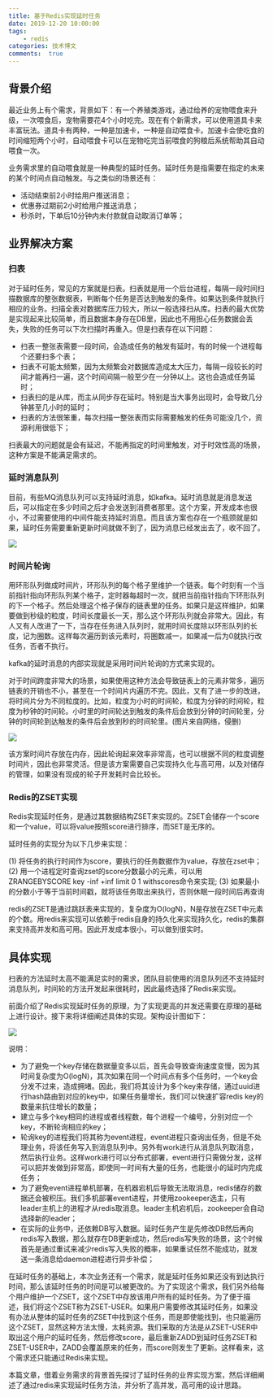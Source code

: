 ```yaml
---
title: 基于Redis实现延时任务
date: 2019-12-20 10:00:00
tags:
    - redis
categories: 技术博文
comments:  true
---
```


## 背景介绍

最近业务上有个需求，背景如下：有一个养殖类游戏，通过给养的宠物喂食来升级，一次喂食后，宠物需要花4个小时吃完。现在有个新需求，可以使用道具卡来丰富玩法。道具卡有两种，一种是加速卡，一种是自动喂食卡。加速卡会使吃食的时间缩短两个小时，自动喂食卡可以在宠物吃完当前喂食的狗粮后系统帮助其自动喂食一次。<!-- more -->

业务需求里的自动喂食就是一种典型的延时任务。延时任务是指需要在指定的未来的某个时间点自动触发。与之类似的场景还有：

- 活动结束前2小时给用户推送消息；
- 优惠券过期前2小时给用户推送消息；
- 秒杀时，下单后10分钟内未付款就自动取消订单等；

## 业界解决方案

### 扫表

对于延时任务，常见的方案就是扫表。扫表就是用一个后台进程，每隔一段时间扫描数据库的整张数据表，判断每个任务是否达到触发的条件。如果达到条件就执行相应的业务。扫描全表对数据库压力较大，所以一般选择扫从库。扫表的最大优势是实现起来比较简单，而且数据本身存在DB里，因此也不用担心任务数据会丢失，失败的任务可以下次扫描时再重入。但是扫表存在以下问题：

- 扫表一整张表需要一段时间，会造成任务的触发有延时，有的时候一个进程每个还要扫多个表；
- 扫表不可能太频繁，因为太频繁会对数据库造成太大压力，每隔一段较长的时间才能再扫一遍，这个时间间隔一般至少在一分钟以上。这也会造成任务延时；
- 扫表扫的是从库，而主从同步存在延时。特别是当大事务出现时，会导致几分钟甚至几小时的延时；
- 扫表的方法很笨重，每次扫描一整张表而实际需要触发的任务可能没几个，资源利用很低下；

扫表最大的问题就是会有延迟，不能再指定的时间里触发，对于时效性高的场景，这种方案是不能满足需求的。

### 延时消息队列

目前，有些MQ消息队列可以支持延时消息，如kafka。延时消息就是消息发送后，可以指定在多少时间之后才会发送到消费者那里。这个方案，开发成本也很小，不过需要使用的中间件能支持延时消息。而且该方案也存在一个瓶颈就是如果，延时任务需要重新更新时间就做不到了，因为消息已经发出去了，收不回了。

![](https://user-gold-cdn.xitu.io/2019/4/12/16a11dd045e4f8d2?w=943&h=124&f=png&s=8665)

### 时间片轮询

用环形队列做成时间片，环形队列的每个格子里维护一个链表。每个时刻有一个当前指针指向环形队列某个格子，定时器每超时一次，就把当前指针指向下环形队列的下一个格子。然后处理这个格子保存的链表里的任务。如果只是这样维护，如果要做到秒级的粒度，时间长度最长一天，那么这个环形队列就会非常大。因此，有人又有人改进了一下，当存在任务进入队列时，就用时间长度除以环形队列的长度，记为圈数。这样每次遍历到该元素时，将圈数减一，如果减一后为0就执行改任务，否者不执行。

kafka的延时消息的内部实现就是采用时间片轮询的方式来实现的。

对于时间跨度非常大的场景，如果使用这种方法会导致链表上的元素非常多，遍历链表的开销也不小，甚至在一个时间片内遍历不完。因此，又有了进一步的改进，将时间片分为不同粒度的。比如，粒度为小时的时间轮，粒度为分钟的时间轮，粒度为秒钟的时间轮。小时里的时间轮达到触发的条件后会放到分钟的时间轮里，分钟的时间轮到达触发的条件后会放到秒的时间轮里。(图片来自网络，侵删)

![](https://user-gold-cdn.xitu.io/2019/4/11/16a0cc96c31963f1?w=554&h=318&f=png&s=92966)

该方案时间片存放在内存，因此轮询起来效率非常高，也可以根据不同的粒度调整时间片，因此也非常灵活。但是该方案需要自己实现持久化与高可用，以及对储存的管理，如果没有现成的轮子开发耗时会比较长。

### Redis的ZSET实现

Redis实现延时任务，是通过其数据结构ZSET来实现的。ZSET会储存一个score和一个value，可以将value按照score进行排序，而SET是无序的。

延时任务的实现分为以下几步来实现：

(1) 将任务的执行时间作为score，要执行的任务数据作为value，存放在zset中；
(2) 用一个进程定时查询zset的score分数最小的元素，可以用ZRANGEBYSCORE key -inf +inf limit 0 1 withscores命令来实现;
(3) 如果最小的分数小于等于当前时间戳，就将该任务取出来执行，否则休眠一段时间后再查询

redis的ZSET是通过跳跃表来实现的，复杂度为O(logN)，N是存放在ZSET中元素的个数。用redis来实现可以依赖于redis自身的持久化来实现持久化，redis的集群来支持高并发和高可用。因此开发成本很小，可以做到很实时。

## 具体实现

扫表的方法延时太高不能满足实时的需求，团队目前使用的消息队列还不支持延时消息队列，时间轮的方法开发起来很耗时，因此最终选择了Redis来实现。

前面介绍了Redis实现延时任务的原理，为了实现更高的并发还需要在原理的基础上进行设计。接下来将详细阐述具体的实现。架构设计图如下：


![](https://user-gold-cdn.xitu.io/2019/4/12/16a11e7e3a513253?w=1704&h=522&f=png&s=98317)

说明：

- 为了避免一个key存储在数据量变多以后，首先会导致查询速度变慢，因为其时间复杂度为O(logN)，其次如果在同一个时间点有多个任务时，一个key会分发不过来，造成拥堵。因此，我们将其设计为多个key来存储，通过uuid进行hash路由到对应的key中，如果任务量增长，我们可以快速扩容redis key的数量来抗住增长的数量；
- 建立与多个key相同的进程或者线程数，每个进程一个编号，分别对应一个key，不断轮询相应的key；
- 轮询key的进程我们将其称为event进程，event进程只查询出任务，但是不处理业务，将该任务写入到消息队列中。另外有work进行从消息队列取消息，然后执行业务。这样work进行可以分布式部署，event进行只需做分发，这样可以把并发做到非常高，即使同一时间有大量的任务，也能很小的延时内完成任务；
- 为了避免event进程单机部署，在机器宕机后导致无法取消息，redis储存的数据还会被积压。我们多机部署event进程，并使用zookeeper选主，只有leader主机上的进程才从redis取消息。leader主机宕机后，zookeeper会自动选择新的leader；
- 在实际的业务中，还依赖DB写入数据。延时任务产生是先修改DB然后再向redis写入数据，那么就存在DB更新成功，然后redis写失败的场景，这个时候首先是通过重试来减少redis写入失败的概率，如果重试任然不能成功，就发送一条消息给daemon进程进行异步补偿；

在延时任务的基础上，本次业务还有一个需求，就是延时任务如果还没有到达执行时间，那么该延时任务的时间是可以被更改的。为了实现这个需求，我们另外给每个用户维护一个ZSET，这个ZSET中存放该用户所有的延时任务。为了便于描述，我们将这个ZSET称为ZSET-USER。如果用户需要修改其延时任务，如果没有办法从整体的延时任务的ZSET中找到这个任务，而是即使能找到，也只能遍历这个ZSET，显然这种方法太慢，太耗资源。我们采取的方法是从ZSET-USER中取出这个用户的延时任务，然后修改score，最后重新ZADD到延时任务ZSET和ZSET-USER中，ZADD会覆盖原来的任务，而score则发生了更新。这样看来，这个需求还只能通过Redis来实现。

本篇文章，借着业务需求的背景首先探讨了延时任务的业界实现方案，然后详细阐述了通过redis来实现延时任务方法，并分析了高并发，高可用的设计思路。
